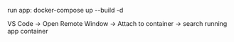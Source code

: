 run app: docker-compose up --build -d

VS Code -> Open Remote Window -> Attach to container -> search running app container